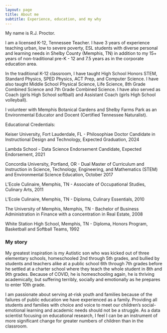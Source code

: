 ```yaml
---
layout: page
title: About me
subtitle: Experience, education, and my why
---
```


My name is R.J. Proctor.

I am a licensed K-12, Tennessee Teacher. I have 3 years of experience teaching urban, low to severe poverty, ESL students with diverse personal and learning needs in Shelby County (Memphis, TN) in addition to my 15+ years of non-traditional pre-K - 12 and 7.5 years as in the corporate education area.  

In the traditional K-12 classroom, I have taught High School Honors STEM, Standard Physics, SPED Physics, ACT Prep, and Computer Science. I have also taught Middle School Physical Science, Life Science, 8th Grade Combined Science and 7th Grade Combined Science. I have also served as Coach (girls High School softball) and Assistant Coach (girls High School volleyball).

I volunteer with Memphis Botanical Gardens and Shelby Farms Park as an Environmental Educator and Docent (Certified Tennessee Naturalist).

Educational Credentials:

Keiser University, Fort Lauderdale, FL - Philosophiae Doctor Candidate in Instructional Design and Technology, Expected Graduation, 2024

Lambda School - Data Science Endorsement Candidate, Expected Endorsement, 2021

Concordia University, Portland, OR - Dual Master of Curriculum and Instruction in Science, Technology, Engineering, and Mathematics (STEM) and Environmental Science Education, October 2017

L’Ecole Culinaire, Memphis, TN - Associate of Occupational Studies, Culinary Arts, 2011

L’Ecole Culinaire, Memphis, TN - Diploma, Culinary Essentials, 2010

The University of Memphis, Memphis, TN - Bachelor of Business Administration in Finance with a concentration in Real Estate, 2008

White Station High School, Memphis, TN - Diploma, Honors Program, Basketball and Softball Teams, 1992


### My story

My greatest inspiration is my Autistic son who was kicked out of three elementary schools, homeschooled 2nd through 5th grades, and bullied by students and teachers alike at a public school 6th through 7th grades before he settled at a charter school where they teach the whole student in 8th and 9th grades. Because of COVID, he is homeschooling again, he is thriving academically, but suffering terribly, socially and emotionally as he prepares to enter 10th grade.

I am passionate about serving at-risk youth and families because of the failures of public education we have experienced as a family. Providing all students and families with choice and voice to meet our children’s social-emotional learning and academic needs should not be a struggle. As a data scientist focusing on educational research, I feel I can be an instrument of more significant change for greater numbers of children than in the classroom.

